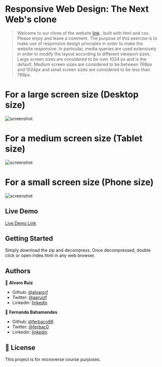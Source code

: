 # Responsive Web Design: The Next Web's clone

> Welcome to our clone of the website [link](https://thenextweb.com/) , built with html and css. Please enjoy and leave a comment. The purpose of this exercise is to make use of responsive design principles in order to make the website responsive. In particular, media queries are used extensively in order to modify the layout according to different viewport sizes. Large screen sizes are considered to be over 1024 px and is the default. Medium screen sizes are considered to be between 768px and 1024px and small screen sizes are considered to be less than 768px.

# For a large screen size (Desktop size)

![screenshot](/images/Fullsize.jpeg)

# For a medium screen size (Tablet size)

![screenshot](/images/Mediumsize.jpeg)

# For a small screen size (Phone size)

![screenshot](/images/Smallsize.jpeg)

## Live Demo
[Live Demo Link](https://rawcdn.githack.com/alvarorf/ResponsiveWebDesign-TNW/fd82247f676f5d5757972a9a5a7b33fe020df2f9/index.html)

## Getting Started

Simply download the zip and decompress. Once decompressed, double click or open index.html in any web browser. 

## Authors

👤 **Alvaro Ruiz**

- Github: [@alvarorf](https://github.com/alvarorf)
- Twitter: [@aaruizf](https://twitter.com/aaruizf)
- Linkedin: [linkedin](https://www.linkedin.com/in/alvaro-r-22810915a/)

👤 **Fernando Bahamondes**

- Github: [@ferbaco86](https://github.com/ferbaco86 )
- Twitter: [@ferbac0](https://twitter.com/ferbac0 )
- Linkedin: [linkedin](https://www.linkedin.com/in/fernando-bahamondes-correa/ )

## 📝 License

This project is for microverse course purposes.